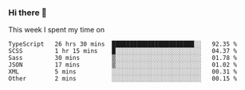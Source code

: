 ### Hi there 👋

<!--
**qiruohan/qiruohan** is a ✨ _special_ ✨ repository because its `README.md` (this file) appears on your GitHub profile.

Here are some ideas to get you started:

- 🔭 I’m currently working on ...
- 🌱 I’m currently learning ...
- 👯 I’m looking to collaborate on ...
- 🤔 I’m looking for help with ...
- 💬 Ask me about ...
- 📫 How to reach me: ...
- 😄 Pronouns: ...
- ⚡ Fun fact: ...
-->

This week I spent my time on 
<!--START_SECTION:waka-->

```text
TypeScript   26 hrs 30 mins  ███████████████████████░░   92.35 %
SCSS         1 hr 15 mins    █░░░░░░░░░░░░░░░░░░░░░░░░   04.37 %
Sass         30 mins         ▒░░░░░░░░░░░░░░░░░░░░░░░░   01.78 %
JSON         17 mins         ▒░░░░░░░░░░░░░░░░░░░░░░░░   01.02 %
XML          5 mins          ░░░░░░░░░░░░░░░░░░░░░░░░░   00.31 %
Other        2 mins          ░░░░░░░░░░░░░░░░░░░░░░░░░   00.15 %
```

<!--END_SECTION:waka-->
